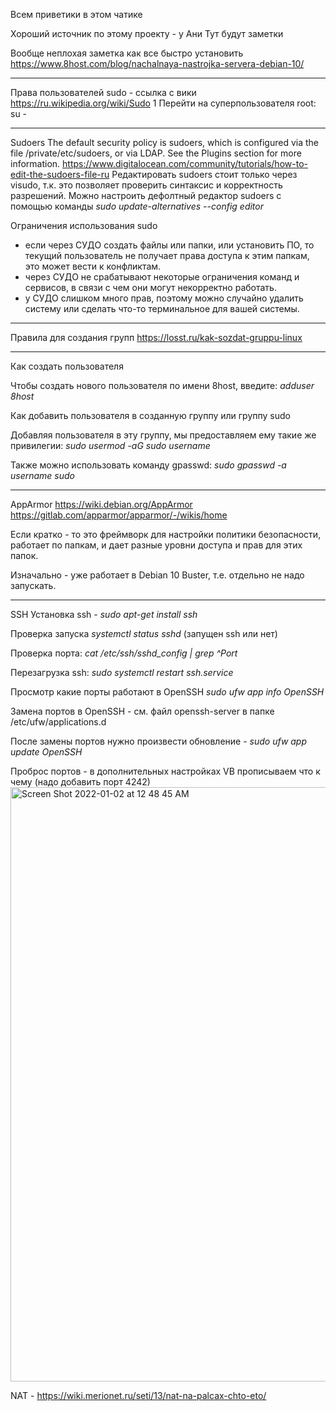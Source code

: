 Всем приветики в этом чатике

Хороший источник по этому проекту - у Ани
Тут будут заметки

Вообще неплохая заметка как все быстро установить 
https://www.8host.com/blog/nachalnaya-nastrojka-servera-debian-10/

*******
Права пользователей
sudo - ссылка с вики https://ru.wikipedia.org/wiki/Sudo
1 Перейти на суперпользователя root: su -
*******
Sudoers 
The default security policy is sudoers, which is configured via the file /private/etc/sudoers, or via LDAP.  See the Plugins section for more information.
https://www.digitalocean.com/community/tutorials/how-to-edit-the-sudoers-file-ru
Редактировать sudoers стоит только через visudo, т.к. это позволяет проверить синтаксис и корректность разрешений. 
Можно настроить дефолтный редактор sudoers с помощью команды _sudo update-alternatives --config editor_ 

Ограничения использования sudo 
- если через СУДО создать файлы или папки, или установить ПО, то текущий пользователь не получает права доступа к этим папкам, это может вести к конфликтам.
- через СУДО не срабатывают некоторые ограничения команд и сервисов, в связи с чем они могут некорректно работать. 
- у СУДО слишком много прав, поэтому можно случайно удалить систему или сделать что-то терминальное для вашей системы. 

*******
Правила для создания групп
https://losst.ru/kak-sozdat-gruppu-linux
*****
Как создать пользователя 

Чтобы создать нового пользователя по имени 8host, введите: _adduser 8host_

Как добавить пользователя в созданную группу или группу sudo 

Добавляя пользователя в эту группу, мы предоставляем ему такие же привилегии: _sudo usermod -aG sudo username_
 
Также можно использовать команду gpasswd: _sudo gpasswd -a username sudo_
*****
AppArmor
https://wiki.debian.org/AppArmor
https://gitlab.com/apparmor/apparmor/-/wikis/home

Если кратко - то это фреймворк для настройки политики безопасности, работает по папкам, и дает разные уровни доступа и прав для этих папок. 

Изначально - уже работает в Debian 10 Buster, т.е. отдельно не надо запускать. 

***** 
SSH 
Установка ssh - _sudo apt-get install ssh_

Проверка запуска _systemctl status sshd_ (запущен ssh или нет) 

Проверка порта: _cat /etc/ssh/sshd_config | grep ^Port_ 

Перезагрузка ssh: _sudo systemctl restart ssh.service_ 

Просмотр какие порты работают в OpenSSH _sudo ufw app info OpenSSH_  

Замена портов в OpenSSH - см. файл openssh-server в папке /etc/ufw/applications.d 

После замены портов нужно произвести обновление - _sudo ufw app update OpenSSH_

Проброс портов - в дополнительных настройках VB прописываем что к чему (надо добавить порт 4242)
<img width="951" alt="Screen Shot 2022-01-02 at 12 48 45 AM" src="https://user-images.githubusercontent.com/40731866/147860859-7d5812a0-5603-4020-8032-9801b7e9e1dc.png">

NAT - https://wiki.merionet.ru/seti/13/nat-na-palcax-chto-eto/

